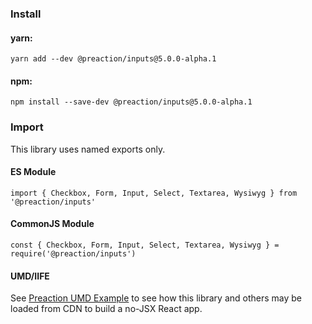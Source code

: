 ### Install

#### yarn:

`yarn add --dev @preaction/inputs@5.0.0-alpha.1`

#### npm:

`npm install --save-dev @preaction/inputs@5.0.0-alpha.1`

### Import

This library uses named exports only.

#### ES Module

`import { Checkbox, Form, Input, Select, Textarea, Wysiwyg } from '@preaction/inputs'`

#### CommonJS Module

`const { Checkbox, Form, Input, Select, Textarea, Wysiwyg } = require('@preaction/inputs')`

#### UMD/IIFE

See [Preaction UMD Example](https://duhdugg.github.io/preaction-umd-examples/) to see how this library and others may be loaded from CDN to build a no-JSX React app.
